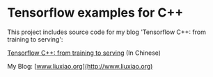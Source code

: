 
# Tensorflow examples for C++
This project includes source code for my blog 'Tensorflow C++: from training to serving':

[Tensorflow C++: from training to serving](http://www.liuxiao.org/2018/08/ubuntu-tensorflow-c-%e4%bb%8e%e8%ae%ad%e7%bb%83%e5%88%b0%e9%a2%84%e6%b5%8b1%ef%bc%9a%e7%8e%af%e5%a2%83%e6%90%ad%e5%bb%ba/) (In Chinese)

My Blog: [www.liuxiao.org](http://www.liuxiao.org)
